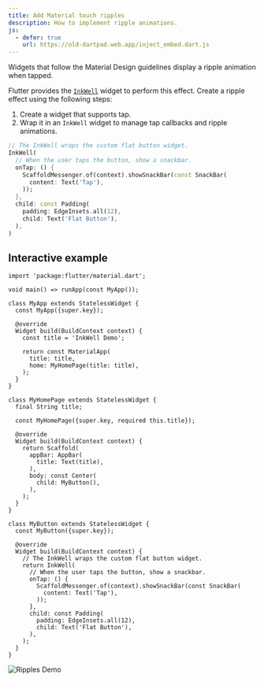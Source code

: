 ```yaml
---
title: Add Material touch ripples
description: How to implement ripple animations.
js:
  - defer: true
    url: https://old-dartpad.web.app/inject_embed.dart.js
---
```


<?code-excerpt path-base="cookbook/gestures/ripples/"?>

Widgets that follow the Material Design guidelines display
a ripple animation when tapped.

Flutter provides the [`InkWell`][]
widget to perform this effect.
Create a ripple effect using the following steps:

  1. Create a widget that supports tap.
  2. Wrap it in an `InkWell` widget to manage tap callbacks and
     ripple animations.

<?code-excerpt "lib/main.dart (InkWell)" replace="/return //g;/;$//g"?>
```dart
// The InkWell wraps the custom flat button widget.
InkWell(
  // When the user taps the button, show a snackbar.
  onTap: () {
    ScaffoldMessenger.of(context).showSnackBar(const SnackBar(
      content: Text('Tap'),
    ));
  },
  child: const Padding(
    padding: EdgeInsets.all(12),
    child: Text('Flat Button'),
  ),
)
```

## Interactive example

<?code-excerpt "lib/main.dart"?>
```run-dartpad:theme-light:mode-flutter:run-true:width-100%:height-600px:split-60:ga_id-interactive_example
import 'package:flutter/material.dart';

void main() => runApp(const MyApp());

class MyApp extends StatelessWidget {
  const MyApp({super.key});

  @override
  Widget build(BuildContext context) {
    const title = 'InkWell Demo';

    return const MaterialApp(
      title: title,
      home: MyHomePage(title: title),
    );
  }
}

class MyHomePage extends StatelessWidget {
  final String title;

  const MyHomePage({super.key, required this.title});

  @override
  Widget build(BuildContext context) {
    return Scaffold(
      appBar: AppBar(
        title: Text(title),
      ),
      body: const Center(
        child: MyButton(),
      ),
    );
  }
}

class MyButton extends StatelessWidget {
  const MyButton({super.key});

  @override
  Widget build(BuildContext context) {
    // The InkWell wraps the custom flat button widget.
    return InkWell(
      // When the user taps the button, show a snackbar.
      onTap: () {
        ScaffoldMessenger.of(context).showSnackBar(const SnackBar(
          content: Text('Tap'),
        ));
      },
      child: const Padding(
        padding: EdgeInsets.all(12),
        child: Text('Flat Button'),
      ),
    );
  }
}
```

<noscript>
  <img src="/assets/images/docs/cookbook/ripples.gif" alt="Ripples Demo" class="site-mobile-screenshot" />
</noscript>


[`InkWell`]: {{site.api}}/flutter/material/InkWell-class.html
